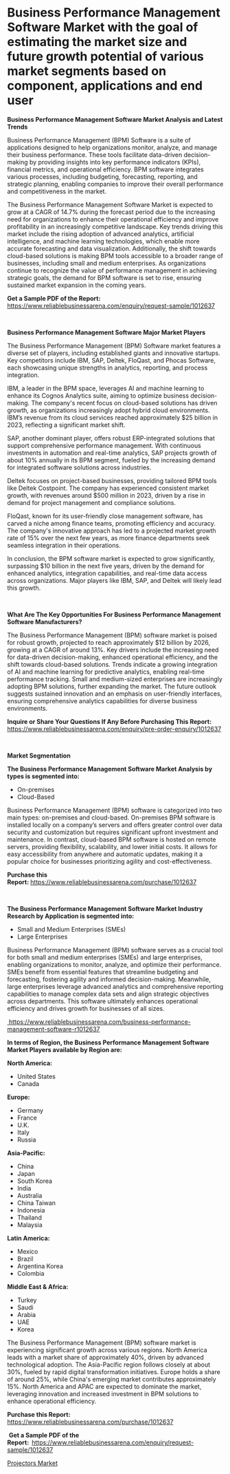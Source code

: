 <p><h1>Business Performance Management Software Market with the goal of estimating the market size and future growth potential of various market segments based on component, applications and end user</h1></p><p><strong>Business Performance Management Software Market Analysis and Latest Trends</strong></p>
<p><p>Business Performance Management (BPM) Software is a suite of applications designed to help organizations monitor, analyze, and manage their business performance. These tools facilitate data-driven decision-making by providing insights into key performance indicators (KPIs), financial metrics, and operational efficiency. BPM software integrates various processes, including budgeting, forecasting, reporting, and strategic planning, enabling companies to improve their overall performance and competitiveness in the market.</p><p>The Business Performance Management Software Market is expected to grow at a CAGR of 14.7% during the forecast period due to the increasing need for organizations to enhance their operational efficiency and improve profitability in an increasingly competitive landscape. Key trends driving this market include the rising adoption of advanced analytics, artificial intelligence, and machine learning technologies, which enable more accurate forecasting and data visualization. Additionally, the shift towards cloud-based solutions is making BPM tools accessible to a broader range of businesses, including small and medium enterprises. As organizations continue to recognize the value of performance management in achieving strategic goals, the demand for BPM software is set to rise, ensuring sustained market expansion in the coming years.</p></p>
<p><strong>Get a Sample PDF of the Report:&nbsp;</strong> <a href="https://www.reliablebusinessarena.com/enquiry/request-sample/1012637?utm_campaign=3221&utm_medium=2&utm_source=Github&utm_content=ia&utm_term=06032025&utm_id=business-performance-management-software">https://www.reliablebusinessarena.com/enquiry/request-sample/1012637</a></p>
<p>&nbsp;</p>
<p><strong>Business Performance Management Software Major Market Players</strong></p>
<p><p>The Business Performance Management (BPM) Software market features a diverse set of players, including established giants and innovative startups. Key competitors include IBM, SAP, Deltek, FloQast, and Phocas Software, each showcasing unique strengths in analytics, reporting, and process integration. </p><p>IBM, a leader in the BPM space, leverages AI and machine learning to enhance its Cognos Analytics suite, aiming to optimize business decision-making. The company's recent focus on cloud-based solutions has driven growth, as organizations increasingly adopt hybrid cloud environments. IBM’s revenue from its cloud services reached approximately $25 billion in 2023, reflecting a significant market shift.</p><p>SAP, another dominant player, offers robust ERP-integrated solutions that support comprehensive performance management. With continuous investments in automation and real-time analytics, SAP projects growth of about 10% annually in its BPM segment, fueled by the increasing demand for integrated software solutions across industries.</p><p>Deltek focuses on project-based businesses, providing tailored BPM tools like Deltek Costpoint. The company has experienced consistent market growth, with revenues around $500 million in 2023, driven by a rise in demand for project management and compliance solutions.</p><p>FloQast, known for its user-friendly close management software, has carved a niche among finance teams, promoting efficiency and accuracy. The company's innovative approach has led to a projected market growth rate of 15% over the next few years, as more finance departments seek seamless integration in their operations.</p><p>In conclusion, the BPM software market is expected to grow significantly, surpassing $10 billion in the next five years, driven by the demand for enhanced analytics, integration capabilities, and real-time data access across organizations. Major players like IBM, SAP, and Deltek will likely lead this growth.</p></p>
<p>&nbsp;</p>
<p><strong>What Are The Key Opportunities For Business Performance Management Software Manufacturers?</strong></p>
<p><p>The Business Performance Management (BPM) software market is poised for robust growth, projected to reach approximately $12 billion by 2026, growing at a CAGR of around 13%. Key drivers include the increasing need for data-driven decision-making, enhanced operational efficiency, and the shift towards cloud-based solutions. Trends indicate a growing integration of AI and machine learning for predictive analytics, enabling real-time performance tracking. Small and medium-sized enterprises are increasingly adopting BPM solutions, further expanding the market. The future outlook suggests sustained innovation and an emphasis on user-friendly interfaces, ensuring comprehensive analytics capabilities for diverse business environments.</p></p>
<p><strong>Inquire or Share Your Questions If Any Before Purchasing This Report:</strong> <a href="https://www.reliablebusinessarena.com/enquiry/pre-order-enquiry/1012637?utm_campaign=3221&utm_medium=2&utm_source=Github&utm_content=ia&utm_term=06032025&utm_id=business-performance-management-software">https://www.reliablebusinessarena.com/enquiry/pre-order-enquiry/1012637</a></p>
<p>&nbsp;</p>
<p><strong>Market Segmentation</strong></p>
<p><strong>The Business Performance Management Software Market Analysis by types is segmented into:</strong></p>
<p><ul><li>On-premises</li><li>Cloud-Based</li></ul></p>
<p><p>Business Performance Management (BPM) software is categorized into two main types: on-premises and cloud-based. On-premises BPM software is installed locally on a company’s servers and offers greater control over data security and customization but requires significant upfront investment and maintenance. In contrast, cloud-based BPM software is hosted on remote servers, providing flexibility, scalability, and lower initial costs. It allows for easy accessibility from anywhere and automatic updates, making it a popular choice for businesses prioritizing agility and cost-effectiveness.</p></p>
<p><strong>Purchase this Report:&nbsp;</strong><a href="https://www.reliablebusinessarena.com/purchase/1012637?utm_campaign=3221&utm_medium=2&utm_source=Github&utm_content=ia&utm_term=06032025&utm_id=business-performance-management-software">https://www.reliablebusinessarena.com/purchase/1012637</a></p>
<p>&nbsp;</p>
<p><strong>The Business Performance Management Software Market Industry Research by Application is segmented into:</strong></p>
<p><ul><li>Small and Medium Enterprises (SMEs)</li><li>Large Enterprises</li></ul></p>
<p><p>Business Performance Management (BPM) software serves as a crucial tool for both small and medium enterprises (SMEs) and large enterprises, enabling organizations to monitor, analyze, and optimize their performance. SMEs benefit from essential features that streamline budgeting and forecasting, fostering agility and informed decision-making. Meanwhile, large enterprises leverage advanced analytics and comprehensive reporting capabilities to manage complex data sets and align strategic objectives across departments. This software ultimately enhances operational efficiency and drives growth for businesses of all sizes.</p></p>
<p><a href="https://www.reliablebusinessarena.com/business-performance-management-software-r1012637?utm_campaign=3221&utm_medium=2&utm_source=Github&utm_content=ia&utm_term=06032025&utm_id=business-performance-management-software">&nbsp;https://www.reliablebusinessarena.com/business-performance-management-software-r1012637</a></p>
<p><strong>In terms of Region, the Business Performance Management Software Market Players available by Region are:</strong></p>
<p>
    <p> <strong> North America: </strong>
        <ul>
            <li>United States</li>
            <li>Canada</li>
        </ul>
        </p> 
    <p> <strong> Europe: </strong>
        <ul>
            <li>Germany</li>
            <li>France</li>
            <li>U.K.</li>
            <li>Italy</li>
            <li>Russia</li>
        </ul>
        </p> 
    <p> <strong> Asia-Pacific: </strong>
        <ul>
            <li>China</li>
            <li>Japan</li>
            <li>South Korea</li>
            <li>India</li>
            <li>Australia</li>
            <li>China Taiwan</li>
            <li>Indonesia</li>
            <li>Thailand</li>
            <li>Malaysia</li>
        </ul>
        </p> 
    <p> <strong> Latin America: </strong>
        <ul>
            <li>Mexico</li>
            <li>Brazil</li>
            <li>Argentina Korea</li>
            <li>Colombia</li>
        </ul>
        </p> 
    <p> <strong> Middle East & Africa: </strong>
        <ul>
            <li>Turkey</li>
            <li>Saudi</li>
            <li>Arabia</li>
            <li>UAE</li>
            <li>Korea</li>
        </ul>
    </p>
    </p>
<p><p>The Business Performance Management (BPM) software market is experiencing significant growth across various regions. North America leads with a market share of approximately 40%, driven by advanced technological adoption. The Asia-Pacific region follows closely at about 30%, fueled by rapid digital transformation initiatives. Europe holds a share of around 25%, while China's emerging market contributes approximately 15%. North America and APAC are expected to dominate the market, leveraging innovation and increased investment in BPM solutions to enhance operational efficiency.</p></p>
<p><strong>Purchase this Report: </strong><a href="https://www.reliablebusinessarena.com/purchase/1012637?utm_campaign=3221&utm_medium=2&utm_source=Github&utm_content=ia&utm_term=06032025&utm_id=business-performance-management-software">https://www.reliablebusinessarena.com/purchase/1012637</a></p>
<p>&nbsp;<strong>Get a Sample PDF of the Report:&nbsp;&nbsp;</strong><a href="https://www.reliablebusinessarena.com/enquiry/request-sample/1012637?utm_campaign=3221&utm_medium=2&utm_source=Github&utm_content=ia&utm_term=06032025&utm_id=business-performance-management-software">https://www.reliablebusinessarena.com/enquiry/request-sample/1012637</a></p>
<p><strong></strong></p>
<p><p><a href="https://github.com/duscarajlha/Market-Research-Report-List-1/blob/main/projectors-market.md?utm_campaign=3221&utm_medium=2&utm_source=Github&utm_content=ia&utm_term=06032025&utm_id=business-performance-management-software">Projectors Market</a></p></p>